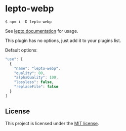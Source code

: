 # lepto-webp

```console
$ npm i -D lepto-webp
```

See [lepto documentation](https://github.com/dimitrinicolas/lepto) for usage.

This plugin has no options, just add it to your plugins list.

Default options:
```js
"use": [
  {
    "name": "lepto-webp",
    "quality": 80,
    "alphaQuality": 100,
    "lossless": false,
    "replaceFile": false
  }
]
```

## License

This project is licensed under the [MIT license](LICENSE).
